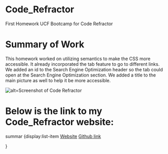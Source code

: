 # Code_Refractor
First Homework UCF Bootcamp for Code Refractor

# Summary of Work
This homework worked on utilizing semantics to make the CSS more accessible.  It already incorporated the tab feature to go to different links. We added an id to the Search Engine Optimization header so the tab could open at the Search Engine Optimization section.  We added a title to the main picture as well to help it be more accessible.  

![alt=Screenshot of Code Refractor](./assets/images/screencapture-canro2b-github-io-Code-Refractor-2022-03-24-20_14_03.png)

# Below is the link to my Code_Refractor website:

summar {display:list-item
[Website](https://canro2b.github.io/Code_Refractor/)
[Github link](https://canro2b.github.io/Code_Refractor/)

}

